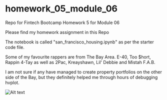 # homework_05_module_06
Repo for Fintech Bootcamp Homework 5 for Module 06

Please find my homework assignment in this Repo

The notebook is called "san_francisco_housing.ipynb" as per the starter code file.

Some of my favourite rappers are from The Bay Area.  E-40, Too $hort, Rappin 4-Tay as well as 2Pac, Kreayshawn, Lil' Debbie and Mistah F.A.B.

I am not sure if any have managed to create property portfolios on the other side of the Bay, but they definitely helped me through hours of debugging hvplot.

![Alt text](https://s.hdnux.com/photos/01/30/45/23/23221451/10/1200x0.jpg "The Golden Gate Bridge from Golden Gate view point, with Oakland City in the background ") 